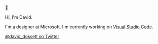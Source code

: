 👋

Hi, I'm David.

I'm a designer at Microsoft. I'm currently working on [Visual Studio Code](https://code.visualstudio.com/).

[@david_dossett on Twitter](https://twitter.com/david_dossett)
